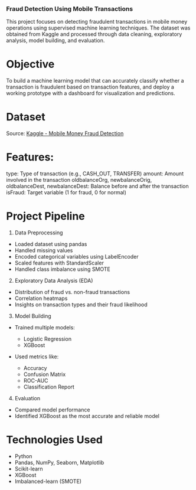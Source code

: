 ### Fraud Detection Using Mobile Transactions

This project focuses on detecting fraudulent transactions in mobile money operations using supervised machine learning techniques. The dataset was obtained from Kaggle and processed through data cleaning, exploratory analysis, model building, and evaluation.

# Objective
To build a machine learning model that can accurately classify whether a transaction is fraudulent based on transaction features, and deploy a working prototype with a dashboard for visualization and predictions.

# Dataset
Source: [Kaggle - Mobile Money Fraud Detection](https://www.kaggle.com/code/gcdatkin/mobile-payment-fraud-detection)

# Features:
type: Type of transaction (e.g., CASH_OUT, TRANSFER)
amount: Amount involved in the transaction
oldbalanceOrg, newbalanceOrig, oldbalanceDest, newbalanceDest: Balance before and after the transaction
isFraud: Target variable (1 for fraud, 0 for normal)

# Project Pipeline
1. Data Preprocessing
- Loaded dataset using pandas
- Handled missing values
- Encoded categorical variables using LabelEncoder
- Scaled features with StandardScaler
- Handled class imbalance using SMOTE

2. Exploratory Data Analysis (EDA)
- Distribution of fraud vs. non-fraud transactions
- Correlation heatmaps
- Insights on transaction types and their fraud likelihood

3. Model Building
- Trained multiple models:
  - Logistic Regression
  - XGBoost

- Used metrics like:
  - Accuracy
  - Confusion Matrix
  - ROC-AUC
  - Classification Report

4. Evaluation
- Compared model performance
- Identified XGBoost as the most accurate and reliable model

# Technologies Used
- Python
- Pandas, NumPy, Seaborn, Matplotlib
- Scikit-learn
- XGBoost
- Imbalanced-learn (SMOTE)

